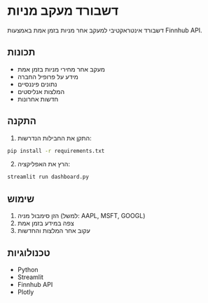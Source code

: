 # דשבורד מעקב מניות

דשבורד אינטראקטיבי למעקב אחר מניות בזמן אמת באמצעות Finnhub API.

## תכונות
- מעקב אחר מחירי מניות בזמן אמת
- מידע על פרופיל החברה
- נתונים פיננסיים
- המלצות אנליסטים
- חדשות אחרונות

## התקנה

1. התקן את החבילות הנדרשות:
```bash
pip install -r requirements.txt
```

2. הרץ את האפליקציה:
```bash
streamlit run dashboard.py
```

## שימוש
1. הזן סימבול מניה (למשל: AAPL, MSFT, GOOGL)
2. צפה במידע בזמן אמת
3. עקוב אחר המלצות והחדשות

## טכנולוגיות
- Python
- Streamlit
- Finnhub API
- Plotly 